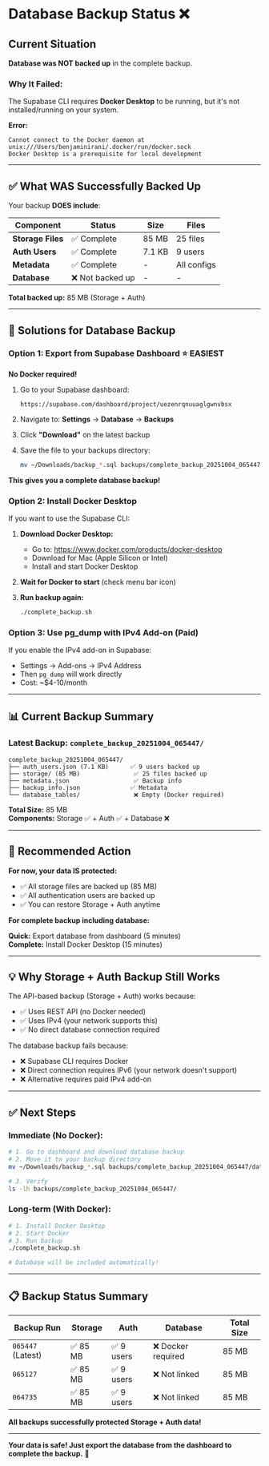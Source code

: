 # Database Backup Status ❌

## Current Situation

**Database was NOT backed up** in the complete backup.

### Why It Failed:

The Supabase CLI requires **Docker Desktop** to be running, but it's not installed/running on your system.

**Error:**
```
Cannot connect to the Docker daemon at unix:///Users/benjaminirani/.docker/run/docker.sock
Docker Desktop is a prerequisite for local development
```

---

## ✅ What WAS Successfully Backed Up

Your backup **DOES include**:

| Component | Status | Size | Files |
|-----------|--------|------|-------|
| **Storage Files** | ✅ Complete | 85 MB | 25 files |
| **Auth Users** | ✅ Complete | 7.1 KB | 9 users |
| **Metadata** | ✅ Complete | - | All configs |
| **Database** | ❌ Not backed up | - | - |

**Total backed up:** 85 MB (Storage + Auth)

---

## 🎯 Solutions for Database Backup

### Option 1: Export from Supabase Dashboard ⭐ **EASIEST**

**No Docker required!**

1. Go to your Supabase dashboard:
   ```
   https://supabase.com/dashboard/project/uezenrqnuuaglgwnvbsx
   ```

2. Navigate to: **Settings** → **Database** → **Backups**

3. Click **"Download"** on the latest backup

4. Save the file to your backups directory:
   ```bash
   mv ~/Downloads/backup_*.sql backups/complete_backup_20251004_065447/database.sql
   ```

**This gives you a complete database backup!**

### Option 2: Install Docker Desktop

If you want to use the Supabase CLI:

1. **Download Docker Desktop:**
   - Go to: https://www.docker.com/products/docker-desktop
   - Download for Mac (Apple Silicon or Intel)
   - Install and start Docker Desktop

2. **Wait for Docker to start** (check menu bar icon)

3. **Run backup again:**
   ```bash
   ./complete_backup.sh
   ```

### Option 3: Use pg_dump with IPv4 Add-on (Paid)

If you enable the IPv4 add-on in Supabase:
- Settings → Add-ons → IPv4 Address
- Then `pg_dump` will work directly
- Cost: ~$4-10/month

---

## 📊 Current Backup Summary

### Latest Backup: `complete_backup_20251004_065447/`

```
complete_backup_20251004_065447/
├── auth_users.json (7.1 KB)      ✅ 9 users backed up
├── storage/ (85 MB)               ✅ 25 files backed up
├── metadata.json                  ✅ Backup info
├── backup_info.json              ✅ Metadata
└── database_tables/               ❌ Empty (Docker required)
```

**Total Size:** 85 MB  
**Components:** Storage ✅ + Auth ✅ + Database ❌

---

## 🚀 Recommended Action

**For now, your data IS protected:**
- ✅ All storage files are backed up (85 MB)
- ✅ All authentication users are backed up
- ✅ You can restore Storage + Auth anytime

**For complete backup including database:**

**Quick:** Export database from dashboard (5 minutes)  
**Complete:** Install Docker Desktop (15 minutes)

---

## 💡 Why Storage + Auth Backup Still Works

The API-based backup (Storage + Auth) works because:
- ✅ Uses REST API (no Docker needed)
- ✅ Uses IPv4 (your network supports this)
- ✅ No direct database connection required

The database backup fails because:
- ❌ Supabase CLI requires Docker
- ❌ Direct connection requires IPv6 (your network doesn't support)
- ❌ Alternative requires paid IPv4 add-on

---

## ✅ Next Steps

### Immediate (No Docker):
```bash
# 1. Go to dashboard and download database backup
# 2. Move it to your backup directory
mv ~/Downloads/backup_*.sql backups/complete_backup_20251004_065447/database.sql

# 3. Verify
ls -lh backups/complete_backup_20251004_065447/
```

### Long-term (With Docker):
```bash
# 1. Install Docker Desktop
# 2. Start Docker
# 3. Run backup
./complete_backup.sh

# Database will be included automatically!
```

---

## 📋 Backup Status Summary

| Backup Run | Storage | Auth | Database | Total Size |
|------------|---------|------|----------|------------|
| `065447` (Latest) | ✅ 85 MB | ✅ 9 users | ❌ Docker required | 85 MB |
| `065127` | ✅ 85 MB | ✅ 9 users | ❌ Not linked | 85 MB |
| `064735` | ✅ 85 MB | ✅ 9 users | ❌ Not linked | 85 MB |

**All backups successfully protected Storage + Auth data!**

---

**Your data is safe! Just export the database from the dashboard to complete the backup.** 🎉
